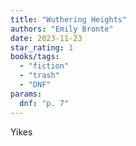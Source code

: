 ```yaml
---
title: "Wuthering Heights"
authors: "Emily Bronte"
date: 2023-11-23
star_rating: 1
books/tags:
  - "fiction"
  - "trash"
  - "DNF"
params:
  dnf: "p. 7"
---
```


Yikes

<!--more-->
